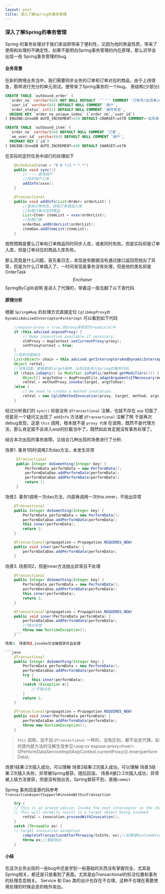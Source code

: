 ```yaml
---
layout: post
title: 深入了解Spring的事务管理 
---
```


### 深入了解Spring的事务管理

Spring 的事务处理对于我们来说即带来了便利性，又因为他的黑盒性质，带来了使用和处理的不确定性，如果不能明白Spring事务管理的内在原理，那么迟早会出现一些
Spring事务管理的bug.

#### 业务背景

在新的跨境业务当中，我们需要同步业务的订单和订单对应的商品，由于上线很急，那样进行充分的单元测试。便带来了Spring事务的一个bug。
表结构(少部分)
```sql
CREATE TABLE `outbound_order` (
  `order_no` varchar(64) NOT NULL DEFAULT '''''' COMMENT '订单号/出货单id',
  `user_id` varchar(64) DEFAULT NULL COMMENT '用户',
  `order_status` int(2) DEFAULT NULL COMMENT '操作状态',
  UNIQUE KEY `order_no_unique_index` (`order_no`,`user_id`)
) ENGINE=InnoDB AUTO_INCREMENT=419 DEFAULT CHARSET=utf8 COMMENT='出货单'

CREATE TABLE `outbound_item` (
  `order_no` varchar(64) DEFAULT NULL COMMENT '订单',
  `ae_user_id` varchar(64) DEFAULT NULL COMMENT '用户',
  PRIMARY KEY (`id`)
) ENGINE=InnoDB AUTO_INCREMENT=440 DEFAULT CHARSET=utf8
```

在实际的定时任务中进行的处理如下

```java
    @Scheduled(cron = "0 0 */2 * * *")
    public void sync(){
        //-----查询用户
        //同步用户订单
        addInfo(xxxx);
    }

    @Transactional
    public void addInfo(List<Order> orderList) {
        //查询订单状态，获取订单商品入库
        //处理订单对应的商品
        List<Item> itemList = xxxx(orderList);
        //处理订单
        orderDao.addOrderList(orderList);
        itemDao.addItemList(itemList);
    }
```

按照预期是要么订单和订单商品同时同步入库，或者同时失败。但是实际却是订单入库，但是订单对应的商品入库失败。

那么究竟是什么问题，首先看日志，发现是有数据没有通过接口返回而抛出了异常，但是为什么订单插入了，一时间发现是事务没有处理，但是他的类名却是OrderTask$$Enchaner$$SpringByCglib说明
是进入了代理的，带着这一层去翻了以下源代码.

#### 原理分析

根据 `Spring#Aop` 的处理方式直接定位 `CglibAopProxy的DynamicAdvisedInterceptor#intercept` 可以看到如下代码

```java
    //expose-proxy = true,将proxy保存到ThreadLocal中
	if (this.advised.exposeProxy) {
	    // Make invocation available if necessary.
		oldProxy = AopContext.setCurrentProxy(proxy);
		setProxyContext = true;
    }
    //找到切面结合
    List<Object> chain = this.advised.getInterceptorsAndDynamicInterceptionAdvice(method, targetClass);
    Object retVal;
    //没有切面，直接使用target掉用，从而没有进入Spring的事务代码
    if (chain.isEmpty() && Modifier.isPublic(method.getModifiers())) {
	    Object[] argsToUse = AopProxyUtils.adaptArgumentsIfNecessary(method, args);
	    retVal = methodProxy.invoke(target, argsToUse);
    }else {
	    // We need to create a method invocation...
	    retVal = new CglibMethodInvocation(proxy, target, method, args, targetClass, chain, methodProxy).proceed();
    }
```

经过分析我们的 `sync()` 却是没有 `@Transactional` 注解，也就不存在 `aop` 切面了. 但是另一个疑问又出现了 `addInfo` 方法被 `@Transactional` 注解了啊
于是再次debug发现，这是 `this` 调用，根本就不是 `proxy 代理` 在调用，既然不是代理方法，那么肯定就不会进入aop的拦截当中了，既然如此肯定就没有事务处理了。

结合本次出现的事务故障，又结合几种出现的场景进行了分析.

场景1. 事务1同时调用2次dao方法，未发生异常

```java
     @Transactional
     public Integer doSomething(Integer key) {
         PerformData performData = new PerformData();
         performDataDao.addPerformData(performData);
         performDataDao.addPerformData(performData);
         return 1;
     }
```

场景2. 事务1调用一次dao方法，内部再调用一次this.inner，不抛出异常

```java
    @Transactional
    public Integer doSomething(Integer key) {
        PerformData performData = new PerformData();
        performDataDao.addPerformData(performData);
        this.inner(performData);
        return 1;
    }

    @Transactional(propagation = Propagation.REQUIRES_NEW)
    public void inner(performData) {
        performDataDao.addPerformData(performData);
    }
```

场景3. 场景同2，但是inner方法抛出异常且不处理

```java
    @Transactional
    public Integer doSomething(Integer key) {
        PerformData performData = new PerformData();
        performDataDao.addPerformData(performData);
        this.inner(performData);
        return 1;
    }

    @Transactional(propagation = Propagation.REQUIRES_NEW)
    public void inner(PerformData performData) {
        performDataDao.addPerformData(performData);
        //抛出异常
        throw new RuntimeException();
    }```

场景4. 场景同3,invoke方法被普获并且处理

```java
    @Transactional
    public Integer doSomething(Integer key) {
        PerformData performData = new PerformData();
        performDataDao.addPerformData(performData);
        try {
            this.inner(performData);
        }catch (Exception e){
            //不抛出去
        }
        return 1;
    }

    @Transactional(propagation = Propagation.REQUIRES_NEW)
    public void inner(PerformData performData) {
        performDataDao.addPerformData(performData);
        throw new RuntimeException();
    }
```

> `this` 调用，加不加 `@Transactional` 一样的，没有区别，都不会走代理，如何使内部方法的注解生效参见<aop:xx expose-proxy=true/>
> ((PerformDataServiceImpl)AopContext.currentProxy()).inner(performData);

场景1结果:2次插入成功，可以理解
场景2结果:2次插入成功，可以理解
场景3结果:2次插入失败，异常被Spring普获，随后回滚。
场景4接口:2次插入成功，异常被上级方法普获，但是没有抛出去，Spring普获不到，直接`commit`

Spring 事务回滚源代码参考 `TransactionAspectSupport#invokeWithinTransaction`

```java
	try {
	// This is an around advice: Invoke the next interceptor in the chain.
	// This will normally result in a target object being invoked.
	    retVal = invocation.proceedWithInvocation();
	}
	catch (Throwable ex) {
	// target invocation exception
	    completeTransactionAfterThrowing(txInfo, ex);//如果是RuntimeException|Error或者设定了RollbackFor就回滚，否则提交
		throw ex;//重新抛出
	}
```

#### 小结

在这次业务出现的一些bug中还是学到一些基础的东西没有掌握完全，尤其是Spring相关，都还是只是看到了表面。尤其是@Transactional的标注位置和事务的处理息息相关。
Service 和 Dao 类的设计也存在不合理，这种不合理在需要使用处理的时候会变的格外突出。
